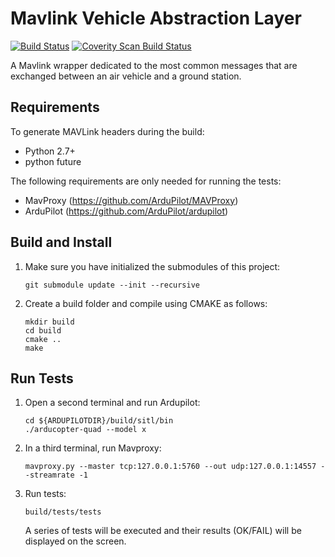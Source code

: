 # Mavlink Vehicle Abstraction Layer #

[![Build Status](https://travis-ci.org/01org/camera-streaming-daemon.svg?branch=master)](https://travis-ci.org/01org/camera-streaming-daemon) <a href="https://scan.coverity.com/projects/01org-mavlink-vehicles">
  <img alt="Coverity Scan Build Status"
       src="https://scan.coverity.com/projects/11939/badge.svg"/>
</a>

A Mavlink wrapper dedicated to the most common messages that are exchanged
between an air vehicle and a ground station.

## Requirements ##
To generate MAVLink headers during the build:
  * Python 2.7+
  * python future
  
The following requirements are only needed for running the tests:

  * MavProxy (https://github.com/ArduPilot/MAVProxy)
  * ArduPilot (https://github.com/ArduPilot/ardupilot)

## Build and Install ##

1. Make sure you have initialized the submodules of this project:

    ```
    git submodule update --init --recursive
    ```

2. Create a build folder and compile using CMAKE as follows:

    ```
    mkdir build
    cd build
    cmake ..
    make
    ```

## Run Tests ##

1. Open a second terminal and run Ardupilot:

    ```
    cd ${ARDUPILOTDIR}/build/sitl/bin
    ./arducopter-quad --model x
    ```

2. In a third terminal, run Mavproxy:

    ```
    mavproxy.py --master tcp:127.0.0.1:5760 --out udp:127.0.0.1:14557 --streamrate -1
    ```

3. Run tests:

    ```
    build/tests/tests
    ```

    A series of tests will be executed and their results (OK/FAIL) will be
    displayed on the screen.
